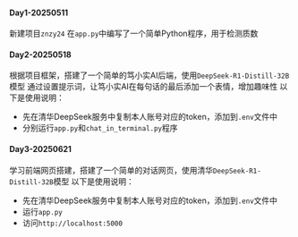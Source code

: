#### Day1-20250511
新建项目`znzy24`
在`app.py`中编写了一个简单Python程序，用于检测质数
#### Day2-20250518
根据项目框架，搭建了一个简单的笃小实AI后端，使用`DeepSeek-R1-Distill-32B`模型
通过设置提示词，让笃小实AI在每句话的最后添加一个表情，增加趣味性
以下是使用说明：
- 先在清华DeepSeek服务中复制本人账号对应的token，添加到`.env`文件中
- 分别运行`app.py`和`chat_in_terminal.py`程序
#### Day3-20250621
学习前端网页搭建，搭建了一个简单的对话网页，使用清华`DeepSeek-R1-Distill-32B`模型
以下是使用说明：
- 先在清华DeepSeek服务中复制本人账号对应的token，添加到`.env`文件中
- 运行`app.py`
- 访问`http://localhost:5000`